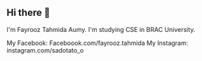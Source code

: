 ## Hi there 👋

I'm Fayrooz Tahmida Aumy. I'm studying CSE in BRAC University. 

My Facebook: Faceboook.com/fayrooz.tahmida
My Instagram: instagram.com/sadotato_o
